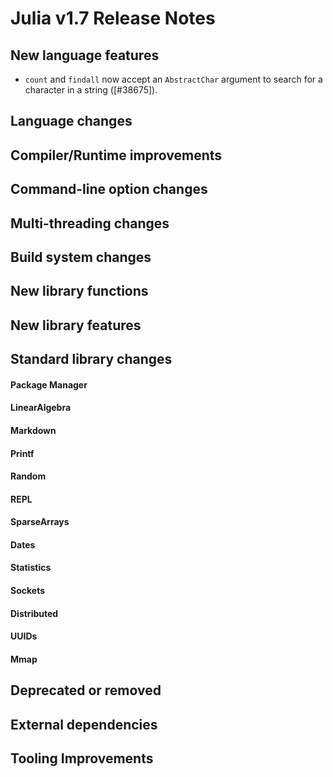 Julia v1.7 Release Notes
========================

New language features
---------------------
* `count` and `findall` now accept an `AbstractChar` argument to search for a character in a string ([#38675]).

Language changes
----------------


Compiler/Runtime improvements
-----------------------------


Command-line option changes
---------------------------


Multi-threading changes
-----------------------


Build system changes
--------------------


New library functions
---------------------


New library features
--------------------


Standard library changes
------------------------


#### Package Manager


#### LinearAlgebra


#### Markdown


#### Printf


#### Random


#### REPL


#### SparseArrays


#### Dates


#### Statistics


#### Sockets


#### Distributed


#### UUIDs


#### Mmap


Deprecated or removed
---------------------


External dependencies
---------------------


Tooling Improvements
---------------------


<!--- generated by NEWS-update.jl: -->
